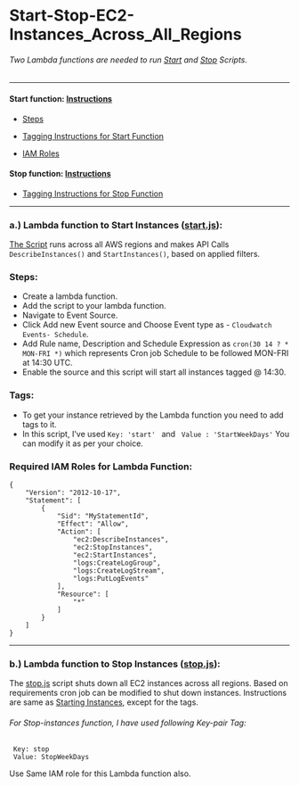 # Start-Stop-EC2-Instances_Across_All_Regions

###### Two Lambda functions are needed to run [Start](start.js) and [Stop](stop.js) Scripts.
_______________________________________________________________________________________________________________________________________
#### Start function:  [Instructions](https://github.com/jparasha/Start-Stop-EC2-Instances_Across_All_Regions/blob/master/README.md#alambda-function-to-start-instances-startjs)
  -  [Steps](https://github.com/jparasha/Start-Stop-EC2-Instances_Across_All_Regions/blob/master/README.md#steps)
  
  -  [Tagging Instructions for Start Function](https://github.com/jparasha/Start-Stop-EC2-Instances_Across_All_Regions/blob/master/README.md#tags)
  -  [IAM Roles](https://github.com/jparasha/Start-Stop-EC2-Instances_Across_All_Regions/blob/master/README.md#required-iam-roles-for-lambda-function)
  
#### Stop function: [ Instructions](https://github.com/jparasha/Start-Stop-EC2-Instances_Across_All_Regions/blob/master/README.md#b-lambda-function-to-stop-instances-stopjs)

  -  [Tagging Instructions for Stop Function](https://github.com/jparasha/Start-Stop-EC2-Instances_Across_All_Regions/blob/master/README.md#for-stop-instances-function-i-have-used-following-key-pair-tag)


_______________________________________________________________________________________________________________________________________

### a.)  Lambda function to Start Instances ([start.js](start.js)):
  
 [The Script](start.js) runs across all AWS regions and makes API Calls
  `DescribeInstances()`  and   `StartInstances()`, based on applied filters.
  
### Steps:

*   Create a lambda function.
*   Add the script to your lambda function.
*   Navigate to Event Source.
*   Click Add new Event source and Choose Event type as - `Cloudwatch Events- Schedule`.
*   Add Rule name, Description and Schedule Expression as `cron(30 14 ? * MON-FRI *)` which represents Cron job Schedule to be followed MON-FRI at 14:30 UTC.
*   Enable the source and this script will start all instances tagged @ 14:30.

### Tags:
* To get your instance retrieved by the Lambda function you need to add tags to it.
* In this script, I've used ```Key: 'start' ``` and ``` Value : 'StartWeekDays'```
  You can modify it as per your choice.

### Required IAM Roles for Lambda Function:
```
{
    "Version": "2012-10-17",
    "Statement": [
        {
            "Sid": "MyStatementId",
            "Effect": "Allow",
            "Action": [
                "ec2:DescribeInstances",
                "ec2:StopInstances",
                "ec2:StartInstances",
                "logs:CreateLogGroup",
                "logs:CreateLogStream",
                "logs:PutLogEvents"
            ],
            "Resource": [
                "*"
            ]
        }
    ]
}
```
_______________________________________________________________________________________________________________________________________
### b.) Lambda function to Stop Instances ([stop.js](stop.js)):
  The [stop.js](stop.js) script shuts down all EC2 instances across all regions.
  Based on requirements cron job can be modified to shut down instances.
  Instructions are same as [Starting Instances](https://github.com/jparasha/Start-Stop-EC2-Instances_Across_All_Regions#alambda-function-to-start-instances-startjs), 
  except for the tags.
###### For Stop-instances function, I have used following Key-pair Tag:

     Key: stop 
     Value: StopWeekDays
     
  Use Same IAM role for this Lambda function also.


